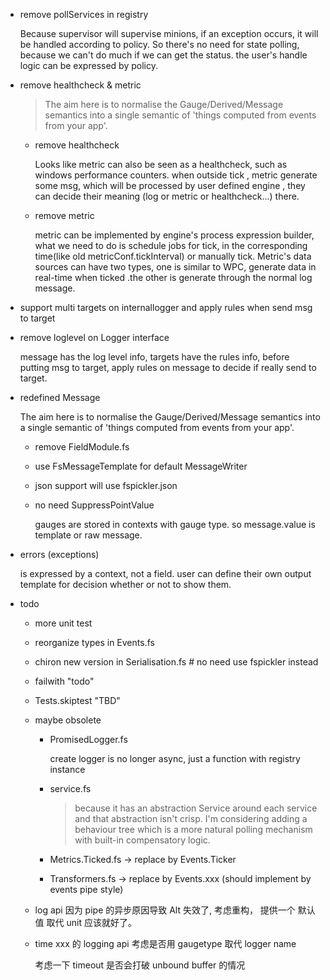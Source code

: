 - remove pollServices in registry

  Because supervisor will supervise minions, if an exception occurs, it will be handled according to policy. So there's no need for state polling, because we can't do much if we can get the status. the user's handle logic can be expressed by policy.

- remove healthcheck & metric

  >  The aim here is to normalise the Gauge/Derived/Message semantics into a single semantic of 'things computed from events from your app'.

  - remove healthcheck

    Looks like metric can also be seen as a healthcheck, such as windows performance counters. when outside tick , metric generate some msg, which will be processed by user defined engine , they can decide their meaning (log or metric or healthcheck...) there.

  - remove metric

    metric can be implemented by engine's process expression builder, what we need to do is schedule jobs for tick, in the corresponding time(like old metricConf.tickInterval) or manually tick. Metric's data sources can have two types, one is similar to WPC, generate data in real-time when ticked .the other is generate through the normal log message.

- support multi targets on internallogger and apply rules when send msg to target
- remove loglevel on Logger interface

  message has the log level info, targets have the rules info, before putting msg to target, apply rules on message to decide if really send to target.

- redefined Message

  The aim here is to normalise the Gauge/Derived/Message semantics into a single semantic of 'things computed from events from your app'.

  - remove FieldModule.fs
  - use FsMessageTemplate for default MessageWriter
  - json support will use fspickler.json
  - no need SuppressPointValue

    gauges are stored in contexts with gauge type. so message.value is template or raw message.

- errors (exceptions) 

  is expressed by a context, not a field. user can define their own output template for decision whether or not to show them. 

- todo

  - more unit test
  - reorganize types in Events.fs
  - chiron new version in Serialisation.fs  # no need use fspickler instead
  - failwith "todo"
  - Tests.skiptest "TBD"
  - maybe obsolete
    - PromisedLogger.fs

      create logger is no longer async, just a function with registry instance

    - service.fs

      > because it has an abstraction Service around each service and that abstraction isn't crisp. I'm considering adding a behaviour tree which is a more natural polling mechanism with built-in compensatory logic.

    - Metrics.Ticked.fs  ->  replace by Events.Ticker
    - Transformers.fs -> replace by Events.xxx (should implement by events pipe style)
  - log api 因为 pipe 的异步原因导致 Alt<Promise> 失效了, 考虑重构， 提供一个 默认值 取代 unit 应该就好了。
  - time xxx 的 logging api 考虑是否用 gaugetype 取代 logger name
    
    考虑一下 timeout 是否会打破 unbound buffer 的情况